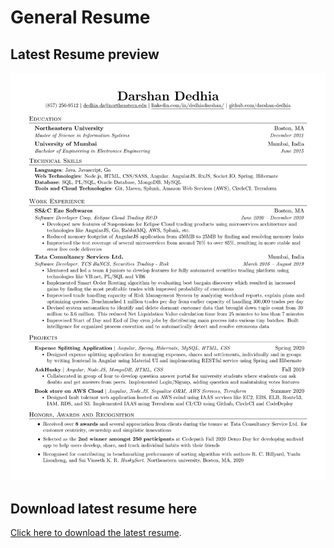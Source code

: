 # General Resume

## Latest Resume preview
![Resume Preview](https://github.com/darshan-dedhia/resume/blob/master/Darshan_Dedhia.png "This is a image preview of resume.")

## Download latest resume here
[Click here to download the latest resume](https://github.com/darshan-dedhia/resume/blob/master/Darshan_Dedhia.pdf).

